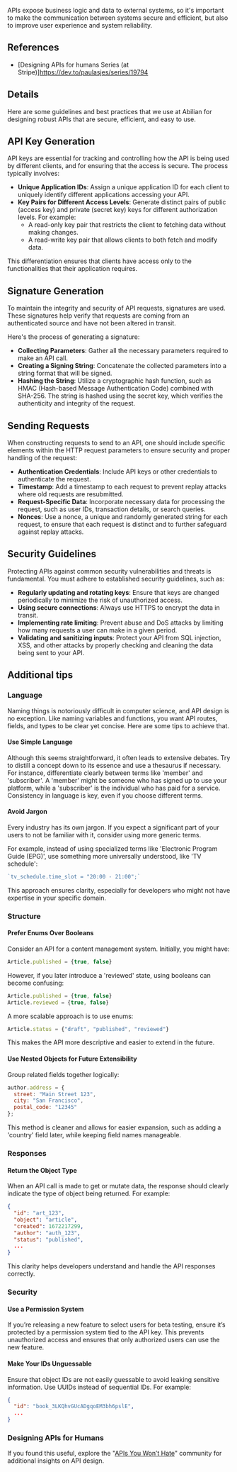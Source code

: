 APIs expose business logic and data to external systems, so it's important to make the communication between systems secure and efficient, but also to improve user experience and system reliability. 

## References

- [Designing APIs for humans Series (at Stripe)]https://dev.to/paulasjes/series/19794

## Details

Here are some guidelines and best practices that we use at Abilian for designing robust APIs that are secure, efficient, and easy to use.

## API Key Generation

API keys are essential for tracking and controlling how the API is being used by different clients, and for ensuring that the access is secure. The process typically involves:

- **Unique Application IDs**: Assign a unique application ID for each client to uniquely identify different applications accessing your API.
- **Key Pairs for Different Access Levels**: Generate distinct pairs of public (access key) and private (secret key) keys for different authorization levels. For example:
  - A read-only key pair that restricts the client to fetching data without making changes.
  - A read-write key pair that allows clients to both fetch and modify data.

This differentiation ensures that clients have access only to the functionalities that their application requires.

## Signature Generation

To maintain the integrity and security of API requests, signatures are used. These signatures help verify that requests are coming from an authenticated source and have not been altered in transit. 

Here's the process of generating a signature:

- **Collecting Parameters**: Gather all the necessary parameters required to make an API call.
- **Creating a Signing String**: Concatenate the collected parameters into a string format that will be signed.
- **Hashing the String**: Utilize a cryptographic hash function, such as HMAC (Hash-based Message Authentication Code) combined with SHA-256. The string is hashed using the secret key, which verifies the authenticity and integrity of the request.

## Sending Requests

When constructing requests to send to an API, one should include specific elements within the HTTP request parameters to ensure security and proper handling of the request:

- **Authentication Credentials**: Include API keys or other credentials to authenticate the request.
- **Timestamp**: Add a timestamp to each request to prevent replay attacks where old requests are resubmitted.
- **Request-Specific Data**: Incorporate necessary data for processing the request, such as user IDs, transaction details, or search queries.
- **Nonces**: Use a nonce, a unique and randomly generated string for each request, to ensure that each request is distinct and to further safeguard against replay attacks.

## Security Guidelines

Protecting APIs against common security vulnerabilities and threats is fundamental. You must adhere to established security guidelines, such as:

- **Regularly updating and rotating keys**: Ensure that keys are changed periodically to minimize the risk of unauthorized access.
- **Using secure connections**: Always use HTTPS to encrypt the data in transit.
- **Implementing rate limiting**: Prevent abuse and DoS attacks by limiting how many requests a user can make in a given period.
- **Validating and sanitizing inputs**: Protect your API from SQL injection, XSS, and other attacks by properly checking and cleaning the data being sent to your API.

## Additional tips

### Language

Naming things is notoriously difficult in computer science, and API design is no exception. Like naming variables and functions, you want API routes, fields, and types to be clear yet concise. Here are some tips to achieve that.

#### Use Simple Language

Although this seems straightforward, it often leads to extensive debates. Try to distill a concept down to its essence and use a thesaurus if necessary. For instance, differentiate clearly between terms like 'member' and 'subscriber'. A 'member' might be someone who has signed up to use your platform, while a 'subscriber' is the individual who has paid for a service. Consistency in language is key, even if you choose different terms.

#### Avoid Jargon

Every industry has its own jargon. If you expect a significant part of your users to not be familiar with it, consider using more generic terms. 

For example, instead of using specialized terms like 'Electronic Program Guide (EPG)', use something more universally understood, like 'TV schedule':

```javascript
`tv_schedule.time_slot = "20:00 - 21:00";`
```

This approach ensures clarity, especially for developers who might not have expertise in your specific domain.

### Structure

#### Prefer Enums Over Booleans

Consider an API for a content management system. Initially, you might have:

```javascript
Article.published = {true, false}
```

However, if you later introduce a 'reviewed' state, using booleans can become confusing:

```javascript
Article.published = {true, false}
Article.reviewed = {true, false}
```

A more scalable approach is to use enums:

```javascript
Article.status = {"draft", "published", "reviewed"}
```

This makes the API more descriptive and easier to extend in the future.

#### Use Nested Objects for Future Extensibility

Group related fields together logically:

```javascript
author.address = {
  street: "Main Street 123",
  city: "San Francisco",
  postal_code: "12345"
};
```

This method is cleaner and allows for easier expansion, such as adding a 'country' field later, while keeping field names manageable.

### Responses

#### Return the Object Type

When an API call is made to get or mutate data, the response should clearly indicate the type of object being returned. For example:

```json
{
  "id": "art_123",
  "object": "article",
  "created": 1672217299,
  "author": "auth_123",
  "status": "published",
  ...
}
```

This clarity helps developers understand and handle the API responses correctly.

### Security

#### Use a Permission System

If you’re releasing a new feature to select users for beta testing, ensure it’s protected by a permission system tied to the API key. This prevents unauthorized access and ensures that only authorized users can use the new feature.

#### Make Your IDs Unguessable

Ensure that object IDs are not easily guessable to avoid leaking sensitive information. Use UUIDs instead of sequential IDs. For example:

```json
{
  "id": "book_3LKQhvGUcADgqoEM3bh6pslE",
  ...
}
```

### Designing APIs for Humans

If you found this useful, explore the "[APIs You Won’t Hate](https://apisyouwonthate.com/)" community for additional insights on API design.
